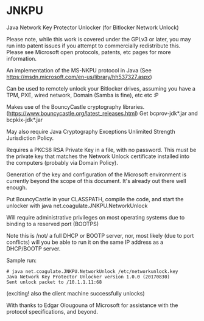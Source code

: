 # JNKPU
Java Network Key Protector Unlocker (for Bitlocker Network Unlock)

Please note, while this work is covered under the GPLv3 or later, you may run into patent issues if you attempt to
commercially redistribute this.  Please see Microsoft open protocols, patents, etc pages for more information.

An implementation of the MS-NKPU protocol in Java
(See https://msdn.microsoft.com/en-us/library/hh537327.aspx)

Can be used to remotely unlock your Bitlocker drives, assuming you have a TPM, PXE, wired network, Domain (Samba is fine), etc etc :P

Makes use of the BouncyCastle cryptography libraries. (https://www.bouncycastle.org/latest_releases.html)
Get bcprov-jdk*.jar and bcpkix-jdk*.jar

May also require Java Cryptography Exceptions Unlimited Strength Jurisdiction Policy.

Requires a PKCS8 RSA Private Key in a file, with no password.  This must be the private key that matches the Network Unlock certificate installed into the computers (probably via Domain Policy).

Generation of the key and configuration of the Microsoft environment is currently beyond the scope of this document.  It's already out there well enough.

Put BouncyCastle in your CLASSPATH, compile the code, and start the unlocker with
java net.coagulate.JNKPU.NetworkUnlock <private-keyfile>

Will require administrative privileges on most operating systems due to binding to a reserved port (BOOTPS)

Note this is /not/ a full DHCP or BOOTP server, nor, most likely (due to port conflicts) will you be able to run it on the same IP address as a DHCP/BOOTP server.

Sample run:

```
# java net.coagulate.JNKPU.NetworkUnlock /etc/networkunlock.key
Java Network Key Protector Unlocker version 1.0.0 (20170830)
Sent unlock packet to /10.1.1.11:68
```
(exciting!  also the client machine successfully unlocks)


With thanks to Edgar Olougouna of Microsoft for assistance with the protocol specifications, and beyond.
